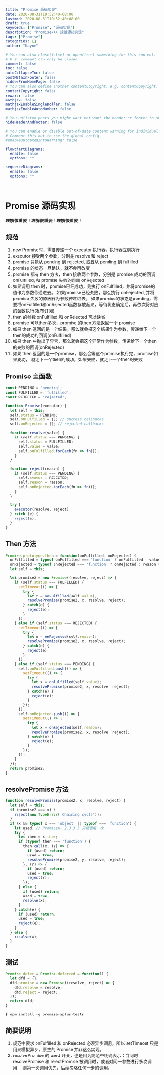 ```yaml
---
title: "Promise 源码实现"
date: 2020-08-31T19:52:40+08:00
lastmod: 2020-08-31T19:52:40+08:00
draft: true
keywords: ["Promise", "源码实现"]
description: "Promise/A+ 规范源码实现"
tags: ["Promise"]
categories: []
author: "Kayne"

# You can also close(false) or open(true) something for this content.
# P.S. comment can only be closed
comment: false
toc: false
autoCollapseToc: false
postMetaInFooter: false
hiddenFromHomePage: false
# You can also define another contentCopyright. e.g. contentCopyright: "This is another copyright."
contentCopyright: false
reward: false
mathjax: false
mathjaxEnableSingleDollar: false
mathjaxEnableAutoNumber: false

# You unlisted posts you might want not want the header or footer to show
hideHeaderAndFooter: false

# You can enable or disable out-of-date content warning for individual post.
# Comment this out to use the global config.
#enableOutdatedInfoWarning: false

flowchartDiagrams:
  enable: false
  options: ""

sequenceDiagrams: 
  enable: false
  options: ""

---
```


<!--more-->

# Promise 源码实现

<b>理解很重要！理解很重要！理解很重要！</b>

## 规范

1. new Promise时，需要传递一个 executor 执行器，执行器立刻执行
2. executor 接受两个参数，分别是 resolve 和 reject
3. promise 只能从 pending 到 rejected, 或者从 pending 到 fulfilled
4. promise 的状态一旦确认，就不会再改变
5. promise 都有 then 方法，then 接收两个参数，分别是 promise 成功的回调 onFulfilled, 
    和 promise 失败的回调 onRejected
6. 如果调用 then 时，promise已经成功，则执行 onFulfilled，并将promise的值作为参数传递进去。
    如果promise已经失败，那么执行 onRejected, 并将 promise 失败的原因作为参数传递进去。
    如果promise的状态是pending，需要将onFulfilled和onRejected函数存放起来，等待状态确定后，再依次将对应的函数执行(发布订阅)
7. then 的参数 onFulfilled 和 onRejected 可以缺省
8. promise 可以then多次，promise 的then 方法返回一个 promise
9. 如果 then 返回的是一个结果，那么就会把这个结果作为参数，传递给下一个then的成功的回调(onFulfilled)
10. 如果 then 中抛出了异常，那么就会把这个异常作为参数，传递给下一个then的失败的回调(onRejected)
11. 如果 then 返回的是一个promise，那么会等这个promise执行完，promise如果成功，
    就走下一个then的成功，如果失败，就走下一个then的失败

## Promise 主函数

```js
const PENDING = 'pending';
const FULFILLED = 'fulfilled';
const REJECTED = 'rejected';

function Promise(executor) {
  let self = this;
  self.status = PENDING;
  self.onFulfilled = []; // success callbacks
  self.onRejected = []; // rejected callbacks

  function resolve(value) {
    if (self.status === PENDING) {
      self.status = FULLFILLED;
      self.value = value;
      self.onFulfilled.forEach(fn => fn());
    }
  }

  function reject(reason) {
    if (self.status === PENDING) {
      self.status = REJECTED;
      self.reason = reason;
      self.onRejected.forEach(fn => fn());
    }
  }

  try {
    executor(resolve, reject);
  } catch (e) {
    reject(e);
  }
}
```

## Then 方法

```js
Promise.prototype.then = function(onFulfilled, onRejected) {
  onFulfilled = typeof onFulfilled === 'function' ? onFulfilled : value => value;
  onRejected = typeof onRejected === 'function' ? onRejected : reason => { throw reason };
  let self = this;

  let promise2 = new Promise((resolve, reject) => {
    if (self.status === FULFILLED) {
      setTimeout(() => {
        try {
          let x = onFulfilled(self.value);
          resolvePromise(promise2, x, resolve, reject);
        } catch(e) {
          reject(e);
        }
      });
    } else if (self.status === REJECTED) {
      setTimeout(() => {
        try {
          let x = onRejected(self.reason);
          resolvePromise(promise2, x, resolve, reject);
        } catch(e) {
          reject(e)
        }
      });
    } else if (self.status === PENDING) {
      self.onFulfilled.push(() => {
        setTimeout(() => {
          try {
            let x = onFulfilled(self.value);
            resolvePromise(promise2, x, resolve, reject);
          } catch(e) {
            reject(e);
          }
        });
      });
      self.onRejected.push(() => {
        setTimeout(() => {
          try {
            let x = onRejected(self.reason);
            resolvePromise(promise2, x, resolve, reject);
          } catch(e) {
            reject(e);
          }
        });
      });
    }
  });
  return promise2;
}
```

## resolvePromise 方法

```js
function resolvePromise(promise2, x, resolve, reject) {
  let self = this;
  if (promise2 === x) {
    reject(new TypeError('Chaining cycle'));
  }
  if (x && typeof x === 'object' || typeof === 'function') {
    let used; // PromiseA+ 2.3.3.3 只能调用一次
    try {
      let then = x.then;
      if (typeof then === 'function') {
        then.call(x, (y) => {
          if (used) return;
          used = true;
          resolvePromise(promise2, y, resolve, reject);
        }, (r) => {
          if (used) return;
          used = true;
          reject(r);
        });
      } else {
        if (used) return;
        used = true;
        resolve(x);
      }
    } catch(e) {
      if (used) return;
      used = true;
      reject(e);
    }
  } else {
    resolve(x);
  }
}
```

## 测试

```js
Promise.defer = Promise.deferred = function() {
  let dfd = {};
  dfd.promise = new Promise((resolve, reject) => {
    dfd.resolve = resolve;
    dfd.reject = reject;
  });
  return dfd;
}
```

```shell
$ npm install -g promise-aplus-tests
```

## 简要说明

1. 规范中要求 onFulfilled 和 onRejected 必须异步调用，所以 setTimeout 只是用来模拟异步，原生的 Promise 并非这么实现。
2. resolvePromise 的 used 开关，也是因为规范中明确表示：当同时 resolvePromise 和 rejectPromise 被调用时，或者对同一参数进行多次调用，
则第一次调用优先，后续忽略任何一步的调用。